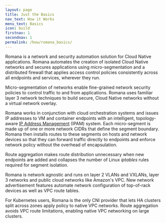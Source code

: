 ```yaml
---
layout: page
title: Just the Basics
nav_text: How it Works
menu_text: Basics
icon: build
firstnav: 1
secondnav: 1
permalink: /how/romana_basics/
---
```


Romana is a network and security automation solution for Cloud Native applications. Romana automates the creation of isolated Cloud Native networks and secures applications using micro-segmentation and a distributed firewall that applies access control policies consistently across all endpoints and services, wherever they run.

Micro-segmentation of networks enable fine-grained network security policies to control traffic to and from applications. Romana uses familiar layer 3 network techniques to build secure, Cloud Native networks without a virtual network overlay.

Romana works in conjunction with cloud orchestration systems and issues IP addresses to VM and container endpoints with an intelligent, topology-aware [IP Address Management](/how/romana_details/) (IPAM) system. Each micro-segment is made up of one or more network CIDRs that define the segment boundary. Romana then installs routes to these segments on hosts and network devices so that they can forward traffic directly to endpoints and enforce network policy without the overhead of encapsulation.

Route aggregation makes route distribution unnecessary when new endpoints are added and collapses the number of Linux *iptables* rules required for segment isolation.

Romana is network agnostic and runs on layer 2 VLANs and VXLANs, layer 3 networks and public cloud networks like Amazon's VPC. New network advertisement features automate network configuration of top-of-rack devices as well as VPC route tables.

For Kubernetes users, Romana is the only CNI provider that lets HA clusters split across zones apply policy to native VPC networks. 
Route aggregation avoids VPC route limitations, enabling native VPC networking on large clusters.
